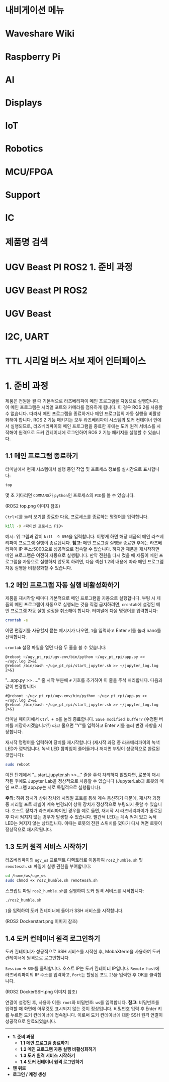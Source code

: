  
# 내비게이션 메뉴
# Waveshare Wiki
# Raspberry Pi
# AI
# Displays
# IoT
# Robotics
# MCU/FPGA
# Support
# IC
# 제품명 검색
# UGV Beast PI ROS2 1. 준비 과정
# UGV Beast PI ROS2
# UGV Beast

# I2C, UART
# TTL 시리얼 버스 서보 제어 인터페이스
# 1. 준비 과정
제품은 전원을 켤 때 기본적으로 라즈베리파이 메인 프로그램을 자동으로 실행합니다. 이 메인 프로그램은 시리얼 포트와 카메라를 점유하게 됩니다. 이 경우 ROS 2를 사용할 수 없습니다. 따라서 메인 프로그램을 종료하거나 메인 프로그램의 자동 실행을 비활성화해야 합니다. ROS 2 기능 패키지는 모두 라즈베리파이 시스템의 도커 컨테이너 안에서 실행되므로, 라즈베리파이의 메인 프로그램을 종료한 후에는 도커 원격 서비스를 시작해야 원격으로 도커 컨테이너에 로그인하여 ROS 2 기능 패키지를 실행할 수 있습니다.

## 1.1 메인 프로그램 종료하기
터미널에서 현재 시스템에서 실행 중인 작업 및 프로세스 정보를 실시간으로 표시합니다:

```bash
top
```
몇 초 기다리면 `COMMAND`가 `python`인 프로세스의 `PID`를 볼 수 있습니다.

(ROS2 top.png 이미지 참조)

`Ctrl+C`를 눌러 보기를 종료한 다음, 프로세스를 종료하는 명령어를 입력합니다.

```bash
kill -9 <파이썬 프로세스 PID>
```
예시: 위 그림과 같이 `kill -9 850`을 입력합니다. 이렇게 하면 해당 제품의 메인 라즈베리파이 프로그램 실행이 종료됩니다. **참고:** 메인 프로그램 실행을 종료한 후에는 라즈베리파이 IP 주소:5000으로 성공적으로 접속할 수 없습니다. 하지만 제품을 재시작하면 메인 프로그램은 여전히 자동으로 실행됩니다. 만약 전원을 다시 켰을 때 제품이 메인 프로그램을 자동으로 실행하지 않도록 하려면, 다음 섹션 1.2의 내용에 따라 메인 프로그램 자동 실행을 비활성화할 수 있습니다.

## 1.2 메인 프로그램 자동 실행 비활성화하기
제품을 재시작할 때마다 기본적으로 메인 프로그램을 자동으로 실행합니다. 부팅 시 제품의 메인 프로그램이 자동으로 실행되는 것을 직접 금지하려면, `crontab`에 설정된 메인 프로그램 자동 실행 설정을 취소해야 합니다. 터미널에 다음 명령어를 입력합니다:

```bash
crontab -e
```
어떤 편집기를 사용할지 묻는 메시지가 나오면, `1`을 입력하고 Enter 키를 눌러 nano를 선택합니다.

`crontab` 설정 파일을 열면 다음 두 줄을 볼 수 있습니다:

```
@reboot ~/ugv_pt_rpi/ugv-env/bin/python ~/ugv_pt_rpi/app.py >> ~/ugv.log 2>&1
@reboot /bin/bash ~/ugv_pt_rpi/start_jupyter.sh >> ~/jupyter_log.log 2>&1
```
"...app.py >> ...." 줄 시작 부분에 `#` 기호를 추가하여 이 줄을 주석 처리합니다. 다음과 같이 변경합니다:

```
#@reboot ~/ugv_pt_rpi/ugv-env/bin/python ~/ugv_pt_rpi/app.py >> ~/ugv.log 2>&1
@reboot /bin/bash ~/ugv_pt_rpi/start_jupyter.sh >> ~/jupyter_log.log 2>&1
```
터미널 페이지에서 `Ctrl + X`를 눌러 종료합니다. `Save modified buffer?` (수정된 버퍼를 저장하시겠습니까?) 라고 물으면 "Y"를 입력하고 Enter 키를 눌러 변경 사항을 저장합니다.

재시작 명령어를 입력하여 장치를 재시작합니다 (재시작 과정 중 라즈베리파이의 녹색 LED가 깜박입니다. 녹색 LED 깜박임이 줄어들거나 꺼지면 부팅이 성공적으로 완료된 것입니다):

```bash
sudo reboot
```
이전 단계에서 "...start_jupyter.sh >>..." 줄을 주석 처리하지 않았다면, 로봇이 재시작된 후에도 Jupyter Lab을 정상적으로 사용할 수 있습니다 (JupyterLab과 로봇의 메인 프로그램 app.py는 서로 독립적으로 실행됩니다).

**주의:** 하위 장치가 상위 장치와 시리얼 포트를 통해 계속 통신하기 때문에, 재시작 과정 중 시리얼 포트 레벨이 계속 변경되어 상위 장치가 정상적으로 부팅되지 못할 수 있습니다. 호스트 장치가 라즈베리파이인 경우를 예로 들면, 재시작 시 라즈베리파이가 종료된 후 다시 켜지지 않는 경우가 발생할 수 있습니다. 빨간색 LED는 계속 켜져 있고 녹색 LED는 켜지지 않는 상태입니다. 이때는 로봇의 전원 스위치를 껐다가 다시 켜면 로봇이 정상적으로 재시작됩니다.

## 1.3 도커 원격 서비스 시작하기
라즈베리파이의 `ugv_ws` 프로젝트 디렉토리로 이동하여 `ros2_humble.sh` 및 `remotessh.sh` 파일에 실행 권한을 부여합니다:

```bash
cd /home/ws/ugv_ws
sudo chmod +x ros2_humble.sh remotessh.sh
```
스크립트 파일 `ros2_humble.sh`를 실행하여 도커 원격 서비스를 시작합니다:

```bash
./ros2_humble.sh
```
`1`을 입력하여 도커 컨테이너에 들어가 SSH 서비스를 시작합니다.

(ROS2 Dockerstart.png 이미지 참조)

## 1.4 도커 컨테이너 원격 로그인하기
도커 컨테이너가 성공적으로 SSH 서비스를 시작한 후, MobaXterm을 사용하여 도커 컨테이너에 원격으로 로그인합니다.

`Session` → `SSH`를 클릭합니다. 호스트 IP는 도커 컨테이너 IP입니다. `Remote host`에 라즈베리파이의 IP 주소를 입력하고, `Port`는 할당된 포트 `23`을 입력한 후 OK를 클릭합니다.

(ROS2 DockerSSH.png 이미지 참조)

연결이 설정된 후, 사용자 이름: `root`와 비밀번호: `ws`를 입력합니다. **참고:** 비밀번호를 입력할 때 화면에 아무것도 표시되지 않는 것이 정상입니다. 비밀번호 입력 후 Enter 키를 누르면 도커 컨테이너에 접속됩니다. 이로써 도커 컨테이너에 대한 SSH 원격 연결이 성공적으로 완료되었습니다.

---

*   **1. 준비 과정**
    *   **1.1 메인 프로그램 종료하기**
    *   **1.2 메인 프로그램 자동 실행 비활성화하기**
    *   **1.3 도커 원격 서비스 시작하기**
    *   **1.4 도커 컨테이너 원격 로그인하기**
*   **맨 위로**
*   **로그인 / 계정 생성**
 
